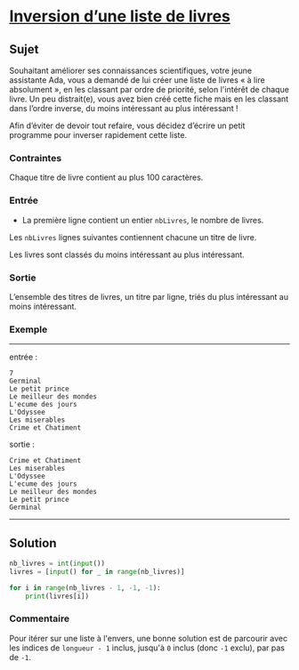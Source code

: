 # [Inversion d’une liste de livres](http://www.france-ioi.org/algo/task.php?idChapter=556&idTask=2422)

## Sujet

Souhaitant améliorer ses connaissances scientifiques, votre jeune assistante Ada, vous a demandé de lui créer une liste de livres « à lire absolument », en les classant par ordre de priorité, selon l'intérêt de chaque livre. Un peu distrait(e), vous avez bien créé cette fiche mais en les classant dans l’ordre inverse, du moins intéressant au plus intéressant !

Afin d’éviter de devoir tout refaire, vous décidez d’écrire un petit programme pour inverser rapidement cette liste.

### Contraintes

Chaque titre de livre contient au plus 100 caractères.

### Entrée

* La première ligne contient un entier `nbLivres`, le nombre de livres.

Les `nbLivres` lignes suivantes contiennent chacune un titre de livre.

Les livres sont classés du moins intéressant au plus intéressant.

### Sortie

L’ensemble des titres de livres, un titre par ligne, triés du plus intéressant au moins intéressant.


### Exemple

---

entrée :

```
7
Germinal
Le petit prince
Le meilleur des mondes
L'ecume des jours
L'Odyssee
Les miserables
Crime et Chatiment
```

sortie :

```
Crime et Chatiment
Les miserables
L'Odyssee
L'ecume des jours
Le meilleur des mondes
Le petit prince
Germinal
```

---

## Solution

```python
nb_livres = int(input())
livres = [input() for _ in range(nb_livres)]

for i in range(nb_livres - 1, -1, -1):
    print(livres[i])
```

### Commentaire

Pour itérer sur une liste à l'envers, une bonne solution est de parcourir avec les indices de `longueur - 1` inclus, jusqu'à `0` inclus (donc `-1` exclu), par pas de `-1`.


